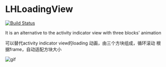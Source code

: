 LHLoadingView
=============
[![Build Status](https://travis-ci.org/leostc/LHLoadingView.svg?branch=master)](https://travis-ci.org/leostc/LHLoadingView)

It is an alternative to the activity indicator view with three blocks' animation

可以替代activity indicator view的loading 动画，由三个方块组成，循环滚动
根据frame，自动适配方块大小

![gif](https://github.com/leostc/LHLoadingView/blob/master/show.gif)

